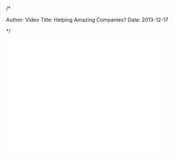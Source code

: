 /*

Author: Video
Title: Helping Amazing Companies?
Date:  2013-12-17

*/

<div class="videoWrapper">

<!-- <iframe width="420" height="315" src="//www.youtube.com/v/tt_ZLD9ta-I?showinfo=0&amp;autoplay=0"></iframe> -->

<object width="420" height="315"><param name="movie" value="//www.youtube.com/v/tt_ZLD9ta-I?version=3&amp;hl=en_US&amp;rel=0"></param><param name="allowFullScreen" value="true"></param><param name="allowscriptaccess" value="always"></param><embed src="//www.youtube.com/v/tt_ZLD9ta-I?version=3&amp;hl=en_US&amp;rel=0" type="application/x-shockwave-flash" width="420" height="315" allowscriptaccess="always" allowfullscreen="true"></embed></object>

</div>